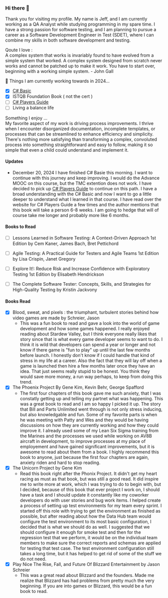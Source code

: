 ### Hi there 👋
Thank you for visiting my profile. My name is Jeff, and I am currently working as a QA Analyst while studying programming in my spare time. I have a strong passion for software testing, and I am planning to pursue a career as a Software Development Engineer in Test (SDET), where I can combine my skills in both software development and testing.

Qoute I love : </br>
A complex system that works is invariably found to have evolved from a simple system that worked. A complex system designed from scratch never works and cannot be patched up to make it work. You have to start over, beginning with a working simple system. - John Gall

🌱 Things I am currently working towards in 2024... </br>
- [x] [C# Basic](https://centria.github.io/basic-csharp/) </br>
- [x] ISTQB Foundation Book ( not the cert ) </br>
- [ ] [C# Players Guide](https://csharpplayersguide.com/) </br>
- [ ] Living a balance life</br>

Something I enjoy ... </br>
My favorite aspect of my work is driving process improvements. I thrive when I encounter disorganized documentation, incomplete templates, or processes that can be streamlined to enhance efficiency and simplicity. There's nothing more satisfying than transforming a complex, convoluted process into something straightforward and easy to follow, making it so simple that even a child could understand and implement it.

#### Updates
- December 20, 2024 I have finished C# Basie this morning. I want to continue with this journey and keep improving. I would do the Advance MOOC on this course, but the TMC extention does not work. I have decided to pick up [C# Players Guide](https://csharpplayersguide.com/) to continue on this path. I have a broad understanding with the C# Basic and now I want to go a little deeper to understand what I learned in that course. I have read over the website for C# Players Guide a few times and the author mentions that this book will take a person 6-8 weeks. I am going to hedge that will of course take me longer and probably more like 6 months.


#### Books to Read
- [ ] Lessons Learned in Software Testing: A Context-Driven Approach 1st Edition by Cem Kaner, James Bach, Bret Pettichord
- [ ] Agile Testing: A Practical Guide for Testers and Agile Teams 1st Edition by Lisa Crispin, Janet Gregory
- [ ] Explore It!: Reduce Risk and Increase Confidence with Exploratory Testing 1st Edition by Elisabeth Hendrickson
- [ ] The Complete Software Tester: Concepts, Skills, and Strategies for High-Quality Testing by Kristin Jackvony


#### Books Read
- [X] Blood, sweat, and pixels : the triumphant, turbulent stories behind how video games are made by Schreier, Jason
  - This was a fun book to read and gave a look into the world of game development and how some games happened. I really enjoyed reading about Stardew Valley, but I think everyone really likes that story since that is what every game developer seems to want to do. I think it is wild that developers can spend a year or longer and not know if there game is "fun to play" up until the last few months before launch. I honestly don't know if I could handle that kind of stress in my life at a career. Also the fact that they will lay off when a game is launched then hire a few months later once they have an idea. That just seems really stupid to be honest. You think they would save more money, a run way perhaps, to keep from doing this trend.
- [X] The Phoenix Project By Gene Kim, Kevin Behr, George Spafford
  - The first four chapters of this book gave me such anxiety, that I was constatly getting up and telling my partnet what was happening. This was a great book to read and I am so happy I picked it up. The story that Bill and Parts Unlimited went through is not only stress inducing, but also knowledgable and fun. Some of my favorite parts is when he was meeting with Patty and Wes and they would be having discussions on how they are currently working and how they could improve it. I already used some of my Lean Six Sigma training from the Marines and the processes we used while working on AV8B aircraft in development, to improve processes at my place of employement and have gained significant improvements, but it is awesome to read about them from a book. I highly recommend this book to anyone, just because the first four chapters are again, anxiety riden and hard to stop reading.
- [X] The Unicorn Project by Gene Kim
  - Read this book right after the Phonix Project. It didn't get my heart racing as must as that book, but was still a good read. It did inspire me to write more at work, which I was trying to do to begin with, but I decided, because of this book that ever project I work on, I should have a task and I should update it constantly like my coworker developers do with user stories and bug work items. I helped create a process of setting up test environments for my team every sprint. I started off this role with trying to get the environment as finished as possible, but after reading about how the Data Hub team would configure the test environment to its most basic configuration, I decided that is what we should do as well. I suggested that we should configure it enough for smoke test and then for the regression test that we perform, it would be on the individual team members to make sure the correct reports and schemas are applied for testing that test case. The test environment configuration still takes a long time, but it has helped to get rid of some of the stuff we do not need.
- [X] Play Nice The Rise, Fall, and Future Of Blizzard Entertainment by Jason Schreier
  - This was a great read about Blizzard and the founders. Made me realize that Blizzard has had problems from pretty much the very beginning. If you are into games or Blizzard, this would be a fun book to read.


<!--
**jeffsnff/jeffsnff** is a ✨ _special_ ✨ repository because its `README.md` (this file) appears on your GitHub profile.

Here are some ideas to get you started:

- 🔭 I’m currently working on ...
- 👯 I’m looking to collaborate on ...
- 🤔 I’m looking for help with ...
- 💬 Ask me about ...
- 📫 How to reach me: ...
- 😄 Pronouns: ...
- ⚡ Fun fact: ...
-->
